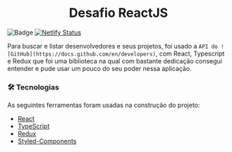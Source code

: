 <h1 align="center">
    Desafio ReactJS
</h1>

![Badge](https://img.shields.io/static/v1?label=VERSION&message=v1.3.0&style=flat&logo=React)
[![Netlify Status](https://api.netlify.com/api/v1/badges/3c2dca79-a274-41a9-95dc-47ac7bb0817c/deploy-status)](https://app.netlify.com/sites/desafio-reactjs/deploys)

Para buscar e listar desenvolvedores e seus projetos, foi usado a `API do ![GitHub](https://docs.github.com/en/developers)`, com React, Typescript e Redux que foi uma biblioteca na qual com bastante dedicação consegui entender e pude usar um pouco do seu poder nessa aplicação.

### 🛠 Tecnologias

As seguintes ferramentas foram usadas na construção do projeto:

- [React](https://pt-br.reactjs.org/)
- [TypeScript](https://www.typescriptlang.org/)
- [Redux](https://redux.js.org/)
- [Styled-Components](https://styled-components.com/)